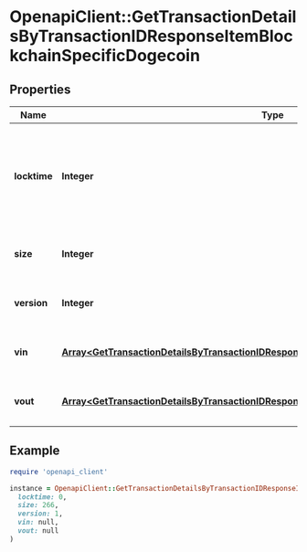 # OpenapiClient::GetTransactionDetailsByTransactionIDResponseItemBlockchainSpecificDogecoin

## Properties

| Name | Type | Description | Notes |
| ---- | ---- | ----------- | ----- |
| **locktime** | **Integer** | Represents the time at which a particular transaction can be added to the blockchain. |  |
| **size** | **Integer** | Represents the total size of this transaction. |  |
| **version** | **Integer** | Represents transaction version number. |  |
| **vin** | [**Array&lt;GetTransactionDetailsByTransactionIDResponseItemBlockchainSpecificDogecoinVin&gt;**](GetTransactionDetailsByTransactionIDResponseItemBlockchainSpecificDogecoinVin.md) | Represents the transaction inputs. |  |
| **vout** | [**Array&lt;GetTransactionDetailsByTransactionIDResponseItemBlockchainSpecificDogecoinVout&gt;**](GetTransactionDetailsByTransactionIDResponseItemBlockchainSpecificDogecoinVout.md) | Represents the transaction outputs. |  |

## Example

```ruby
require 'openapi_client'

instance = OpenapiClient::GetTransactionDetailsByTransactionIDResponseItemBlockchainSpecificDogecoin.new(
  locktime: 0,
  size: 266,
  version: 1,
  vin: null,
  vout: null
)
```

